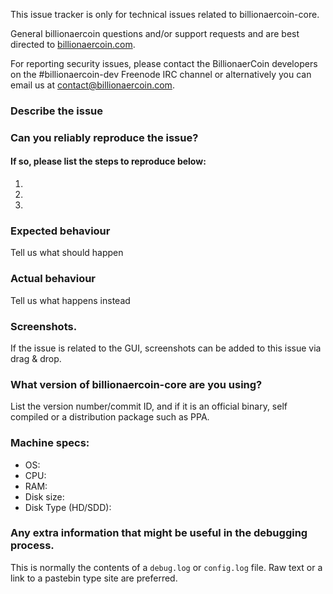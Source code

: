 <!--- Remove sections that do not apply -->

This issue tracker is only for technical issues related to billionaercoin-core.

General billionaercoin questions and/or support requests and are best directed to [billionaercoin.com](https://billionaercoin.com/).

For reporting security issues, please contact the BillionaerCoin developers on the #billionaercoin-dev Freenode IRC channel or alternatively you can email us at contact@billionaercoin.com.

### Describe the issue

### Can you reliably reproduce the issue?
#### If so, please list the steps to reproduce below:
1.
2.
3.

### Expected behaviour
Tell us what should happen

### Actual behaviour
Tell us what happens instead

### Screenshots.
If the issue is related to the GUI, screenshots can be added to this issue via drag & drop.

### What version of billionaercoin-core are you using?
List the version number/commit ID, and if it is an official binary, self compiled or a distribution package such as PPA.

### Machine specs:
- OS:
- CPU:
- RAM:
- Disk size:
- Disk Type (HD/SDD):

### Any extra information that might be useful in the debugging process.
This is normally the contents of a `debug.log` or `config.log` file. Raw text or a link to a pastebin type site are preferred.
